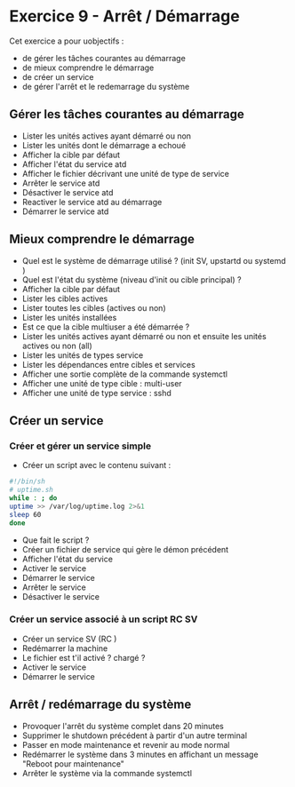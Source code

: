 # Exercice 9 - Arrêt / Démarrage

Cet exercice a pour uobjectifs : 
* de gérer les tâches courantes au démarrage
* de mieux comprendre le démarrage
* de créer un service
* de gérer l'arrêt et le redemarrage du système

## Gérer les tâches courantes au démarrage

* Lister les unités actives ayant démarré ou non
* Lister les unités dont le démarrage a echoué
* Afficher la cible par défaut 
* Afficher l'état du service atd
* Afficher le fichier décrivant une unité de type de service 
* Arrêter le service atd 
* Désactiver le service atd
* Reactiver le service atd au démarrage
* Démarrer le service atd

## Mieux comprendre le démarrage 
* Quel est le système de démarrage utilisé ? (init SV, upstartd ou systemd )
* Quel est l'état du système (niveau d'init ou cible principal) ?
* Afficher la cible par défaut
* Lister les cibles actives
* Lister toutes les cibles (actives ou non)
* Lister les unités installées 
* Est ce que la cible multiuser a été démarrée ?
* Lister les unités actives ayant démarré ou non et ensuite les unités actives ou non (all)
* Lister les unités de types service
* Lister les dépendances entre cibles et services
* Afficher une sortie complète de la commande systemctl
* Afficher une unité de type cible : multi-user
* Afficher une unité de type service : sshd

## Créer un service
### Créer et gérer un service simple
* Créer un script avec le contenu suivant :
```sh
#!/bin/sh
# uptime.sh
while : ; do
uptime >> /var/log/uptime.log 2>&1
sleep 60
done
```
* Que fait le script ? 
* Créer un fichier de service qui gère le démon précédent 
* Afficher l'état du service
* Activer le service
* Démarrer le service
* Arrêter le service
* Désactiver le service

### Créer un service associé à un script RC SV
* Créer un service SV (RC )
* Redémarrer la machine
* Le fichier est t'il activé ? chargé ?
* Activer le service 
* Démarrer le service


## Arrêt / redémarrage du système 
* Provoquer l'arrêt du système complet dans 20 minutes
* Supprimer le shutdown précédent à partir d'un autre terminal
* Passer en mode maintenance et revenir au mode normal
* Redémarrer le système dans 3 minutes en affichant un message "Reboot pour maintenance"
* Arrêter le système via la commande systemctl
